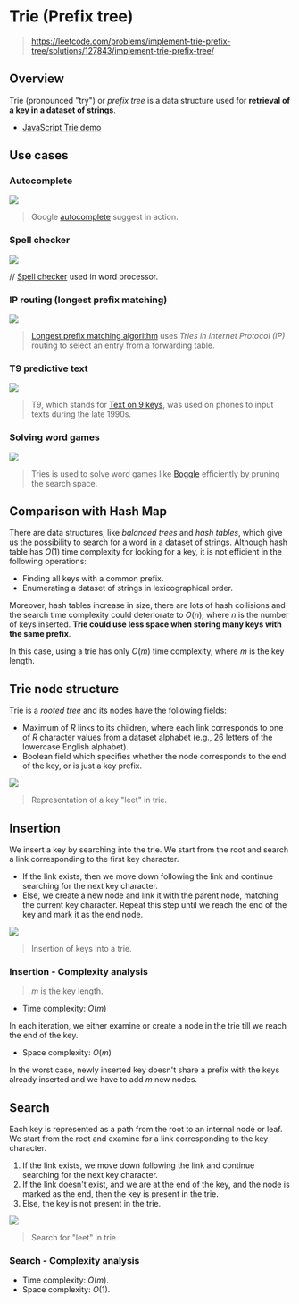 # Trie (Prefix tree)

> https://leetcode.com/problems/implement-trie-prefix-tree/solutions/127843/implement-trie-prefix-tree/

## Overview

Trie (pronounced "try") or _prefix tree_ is a data structure used for __retrieval of a key in a dataset of strings__.

* [JavaScript Trie demo](trie.js)

## Use cases

### Autocomplete

![](2022-11-05-20-22-33.png)

> Google [autocomplete](https://en.wikipedia.org/wiki/Autocomplete) suggest in action.

### Spell checker

![](2022-11-05-20-22-53.png)

// [Spell checker](https://en.wikipedia.org/wiki/Spell_checker) used in word processor.

### IP routing (longest prefix matching)

![](2022-11-05-20-23-31.png)

> [Longest prefix matching algorithm](https://en.wikipedia.org/wiki/Longest_prefix_match) uses _Tries in Internet Protocol (IP)_ routing to select an entry from a forwarding table.

### T9 predictive text

![](2022-11-05-20-26-12.png)

> T9, which stands for [Text on 9 keys](https://en.wikipedia.org/wiki/T9_(predictive_text)), was used on phones to input texts during the late 1990s.

### Solving word games

![](2022-11-05-20-27-06.png)

> Tries is used to solve word games like [Boggle](https://en.wikipedia.org/wiki/Boggle) efficiently by pruning the search space.

## Comparison with Hash Map

There are data structures, like _balanced trees_ and _hash tables_, which give us the possibility to search for a word in a dataset of strings. Although hash table has $O(1)$ time complexity for looking for a key, it is not efficient in the following operations:

* Finding all keys with a common prefix.
* Enumerating a dataset of strings in lexicographical order.

Moreover, hash tables increase in size, there are lots of hash collisions and the search time complexity could deteriorate to $O(n)$, where $n$ is the number of keys inserted. __Trie could use less space when storing many keys with the same prefix__.

In this case, using a trie has only $O(m)$ time complexity, where $m$ is the key length. 

## Trie node structure

Trie is a _rooted tree_ and its nodes have the following fields:

* Maximum of $R$ links to its children, where each link corresponds to one of $R$ character values from a dataset alphabet (e.g., 26 letters of the lowercase English alphabet).
* Boolean field which specifies whether the node corresponds to the end of the key, or is just a key prefix.

![](2022-11-05-20-39-48.png)

> Representation of a key "leet" in trie.

## Insertion

We insert a key by searching into the trie. We start from the root and search a link corresponding to the first key character.

* If the link exists, then we move down following the link and continue searching for the next key character.
* Else, we create a new node and link it with the parent node, matching the current key character. Repeat this step until we reach the end of the key and mark it as the end node.

![](2022-11-05-20-42-05.png)

> Insertion of keys into a trie.

### Insertion - Complexity analysis

> $m$ is the key length.

* Time complexity: $O(m)$

In each iteration, we either examine or create a node in the trie till we reach the end of the key.

* Space complexity: $O(m)$

In the worst case, newly inserted key doesn't share a prefix with the keys already inserted and we have to add $m$ new nodes.

## Search

Each key is represented as a path from the root to an internal node or leaf. We start from the root and examine for a link corresponding to the key character.

1. If the link exists, we move down following the link and continue searching for the next key character.
2. If the link doesn't exist, and we are at the end of the key, and the node is marked as the end, then the key is present in the trie.
3. Else, the key is not present in the trie.

![](2022-11-05-20-45-47.png)

> Search for "leet" in trie.

### Search - Complexity analysis

* Time complexity: $O(m)$.
* Space complexity: $O(1)$.
